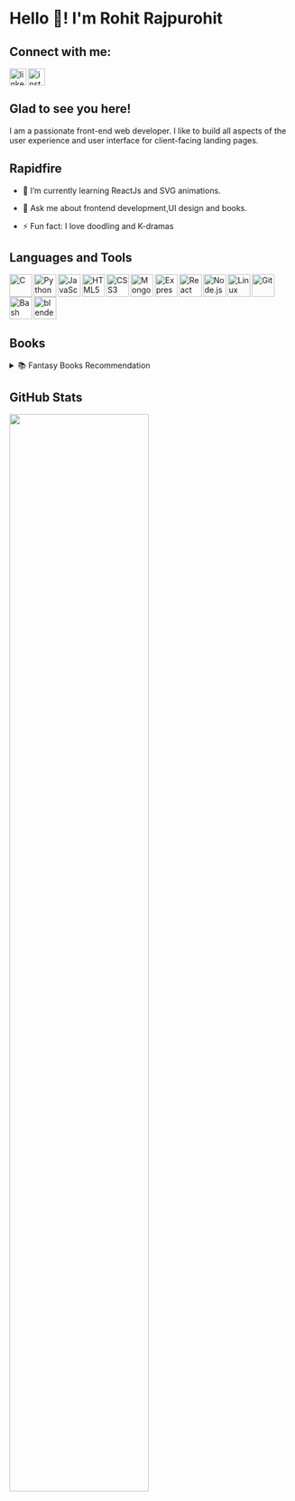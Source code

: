 # Hello 👋! I'm Rohit Rajpurohit 
  
## Connect with me:  
 
<div>
<a href="https://linkedin.com/in/rohit1102" target="_blank"><img align="left" alt="linkedin" width="30px" src="https://cdn.jsdelivr.net/gh/rohit-rajpurohit/rohit-rajpurohit@main/images/linkedin.svg" /></a>  
<a href="https://www.instagram.com/an_ecstatic_aesthete/" target="_blank" ><img alt="instagram" width="30px" src="https://cdn.jsdelivr.net/gh/rohit-rajpurohit/rohit-rajpurohit@main/images/instagram.svg" /></a> 
</div>  

## Glad to see you here!  
I am a passionate front-end web developer. I like to build all aspects of the user experience and user interface for client-facing landing pages.


## Rapidfire  
- 🌱 I’m currently learning ReactJs and SVG animations. 
  

- 💬 Ask me about frontend development,UI design and books.
  

- ⚡️ Fun fact: I love doodling and K-dramas 


## Languages and Tools  
<div align="left">  
<img align="left" src="https://profilinator.rishav.dev/skills-assets/c-original.svg" alt="C" height="40" />
<img align="left" src="https://profilinator.rishav.dev/skills-assets/python-original.svg" alt="Python" height="40" />
<img align="left" src="https://profilinator.rishav.dev/skills-assets/javascript-original.svg" alt="JavaScript" height="40" />
<img align="left" src="https://profilinator.rishav.dev/skills-assets/html5-original-wordmark.svg" alt="HTML5" height="40" />
<img align="left" src="https://profilinator.rishav.dev/skills-assets/css3-original-wordmark.svg" alt="CSS3" height="40" />           
<img align="left" src="https://profilinator.rishav.dev/skills-assets/mongodb-original-wordmark.svg" alt="MongoDB" height="40" /> 
<img align="left" src="https://profilinator.rishav.dev/skills-assets/express-original-wordmark.svg" alt="Express.js" height="40" /> 
<img align="left" src="https://profilinator.rishav.dev/skills-assets/react-original-wordmark.svg" alt="React" height="40" />  
<img align="left" src="https://profilinator.rishav.dev/skills-assets/nodejs-original-wordmark.svg" alt="Node.js" height="40" />    
<img align="left" src="https://profilinator.rishav.dev/skills-assets/linux-original.svg" alt="Linux" height="40" />  
<img align="left" src="https://profilinator.rishav.dev/skills-assets/git-scm-icon.svg" alt="Git" height="40" />
<img align="left" src="https://profilinator.rishav.dev/skills-assets/gnu_bash-icon.svg" alt="Bash" height="40" />  
<img src="https://download.blender.org/branding/community/blender_community_badge_white.svg" alt="blender" height="40"/>
</div>

## Books

<details>
<summary>📚 Fantasy Books Recommendation</summary>
 
* [The Witcher](https://www.goodreads.com/series/40911-the-witcher)
* [Grisha Trilogy](https://grishaverse.com/the-shadow-and-bone-trilogy-by-leigh-bardugo/)
* [Six of Crows Duology](https://grishaverse.com/the-six-of-crows-duology-by-leigh-bardugo/)
* [The Nevernight Chronicle](https://jaykristoff.com/books/the-nevernight-chronicle/)
* [Percy Jackson](https://rickriordan.com/series/percy-jackson-and-the-olympians/)
  
</details>

## GitHub Stats  
<div ><img src="https://github-readme-stats.vercel.app/api?username=rohit-rajpurohit&bg_color=ecc979&icon_color=B71C1C&text_color=0e0d0c&title_color=0e0d0c&show_icons=true&hide=issues&count_private=truelocale=en" style="width: 70%"  style="height:90%"/></div>


